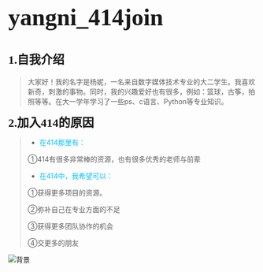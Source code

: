 # <font face="ink free" size = 8>yangni_414join</font>

# **<font face="comic sans ms" size = 5>1.自我介绍</font>**

> 大家好！我的名字是杨妮，一名来自数字媒体技术专业的大二学生。我喜欢新奇，刺激的事物。同时，我的兴趣爱好也有很多，例如：篮球，古筝，拍照等等。在大一学年学习了一些ps、c语言、Python等专业知识。

**<font face="comic sans ms" size = 5>2.加入414的原因</font>**

> * <font color = #00BFFF>在414那里有：</font>
>
> ①414有很多非常棒的资源，也有很多优秀的老师与前辈
>
> * <font color = #00BFFF>在414中，我希望可以：</font>
>
> ①获得更多项目的资源。
>
> ②弥补自己在专业方面的不足
>
> ③获得更多团队协作的机会
>
> ④交更多的朋友

![背景](https://user-images.githubusercontent.com/90245897/132340932-5542e46a-aa08-47d8-9bee-f11c612b309e.jpg)
